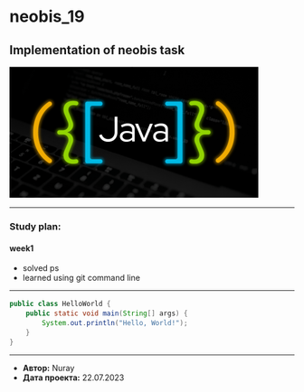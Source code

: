 # neobis_19
## Implementation of neobis task
![](https://github.com/Nnuray/neobis_19/blob/main/week1/java.png)
***
### Study plan:
#### week1
* solved ps
* learned using git command line
***
```Java
public class HelloWorld {
    public static void main(String[] args) {
        System.out.println("Hello, World!");
    }
}
```
***
- **Автор:** Nuray
- **Дата проекта:** 22.07.2023


